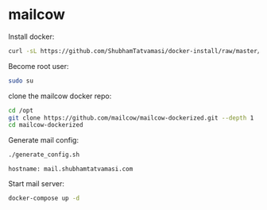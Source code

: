 # mailcow

Install docker:
```bash
curl -sL https://github.com/ShubhamTatvamasi/docker-install/raw/master/docker-install.sh | bash
```

Become root user:
```bash
sudo su
```

clone the mailcow docker repo:
```bash
cd /opt
git clone https://github.com/mailcow/mailcow-dockerized.git --depth 1
cd mailcow-dockerized
```

Generate mail config:
```bash
./generate_config.sh
```
```
hostname: mail.shubhamtatvamasi.com
```

Start mail server:
```bash
docker-compose up -d
```
